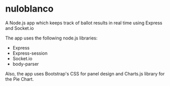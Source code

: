# nuloblanco
A Node.js app which keeps track of ballot results in real time using Express and Socket.io

The app uses the following node.js libraries:
* Express
* Express-session
* Socket.io
* body-parser

Also, the app uses Bootstrap's CSS for panel design and Charts.js library for the Pie Chart.
